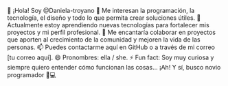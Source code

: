 👋 ¡Hola! Soy @Daniela-troyano
👀 Me interesan la programación, la tecnología, el diseño y todo lo que permita crear soluciones útiles.
🌱 Actualmente estoy aprendiendo nuevas tecnologías para fortalecer mis proyectos y mi perfil profesional.
💞️ Me encantaría colaborar en proyectos que aporten al crecimiento de la comunidad y mejoren la vida de las personas.
📫 Puedes contactarme aquí en GitHub o a través de mi correo [tu correo aquí].
😄 Pronombres: ella / she.
⚡ Fun fact: Soy muy curiosa y siempre quiero entender cómo funcionan las cosas… ¡Ah! Y sí, busco novio programador 🤭💻
<!---
Daniela-troyano/Daniela-troyano is a ✨ special ✨ repository because its `README.md` (this file) appears on your GitHub profile.
You can click the Preview link to take a look at your changes.
--->
